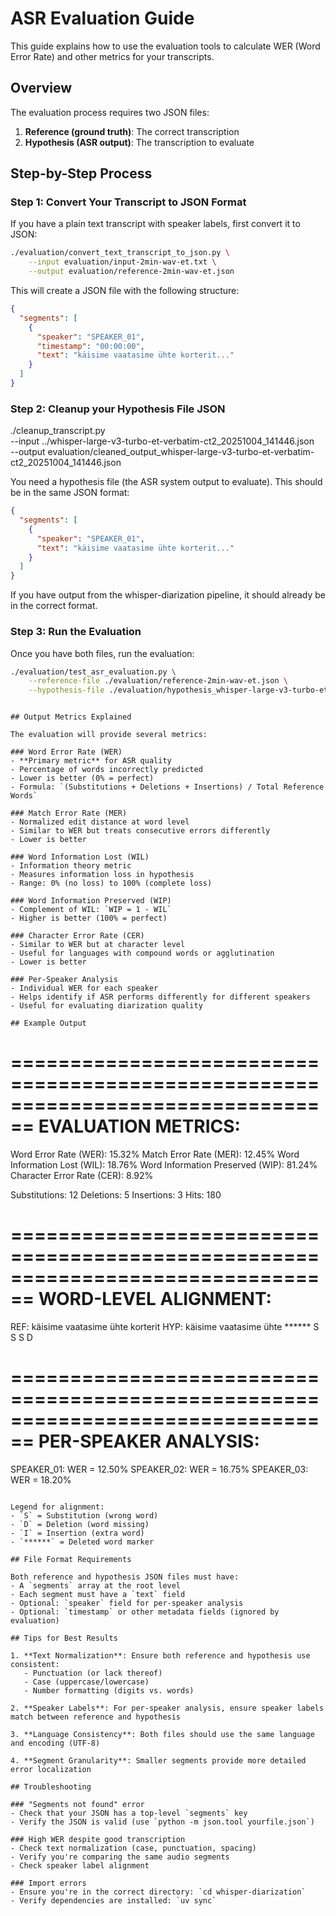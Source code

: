 # ASR Evaluation Guide

This guide explains how to use the evaluation tools to calculate WER (Word Error Rate) and other metrics for your transcripts.

## Overview

The evaluation process requires two JSON files:
1. **Reference (ground truth)**: The correct transcription
2. **Hypothesis (ASR output)**: The transcription to evaluate

## Step-by-Step Process

### Step 1: Convert Your Transcript to JSON Format

If you have a plain text transcript with speaker labels, first convert it to JSON:

```bash
./evaluation/convert_text_transcript_to_json.py \
    --input evaluation/input-2min-wav-et.txt \
    --output evaluation/reference-2min-wav-et.json
```

This will create a JSON file with the following structure:
```json
{
  "segments": [
    {
      "speaker": "SPEAKER_01",
      "timestamp": "00:00:00",
      "text": "käisime vaatasime ühte korterit..."
    }
  ]
}
```

### Step 2: Cleanup your Hypothesis File JSON

./cleanup_transcript.py \
 --input ../whisper-large-v3-turbo-et-verbatim-ct2_20251004_141446.json \
 --output evaluation/cleaned_output_whisper-large-v3-turbo-et-verbatim-ct2_20251004_141446.json

You need a hypothesis file (the ASR system output to evaluate). This should be in the same JSON format:

```json
{
  "segments": [
    {
      "speaker": "SPEAKER_01",
      "text": "käisime vaatasime ühte korterit..."
    }
  ]
}
```

If you have output from the whisper-diarization pipeline, it should already be in the correct format.

### Step 3: Run the Evaluation

Once you have both files, run the evaluation:

```bash
./evaluation/test_asr_evaluation.py \
    --reference-file ./evaluation/reference-2min-wav-et.json \
    --hypothesis-file ./evaluation/hypothesis_whisper-large-v3-turbo-et-verbatim-ct2_20251004_141446.json
```
```

## Output Metrics Explained

The evaluation will provide several metrics:

### Word Error Rate (WER)
- **Primary metric** for ASR quality
- Percentage of words incorrectly predicted
- Lower is better (0% = perfect)
- Formula: `(Substitutions + Deletions + Insertions) / Total Reference Words`

### Match Error Rate (MER)
- Normalized edit distance at word level
- Similar to WER but treats consecutive errors differently
- Lower is better

### Word Information Lost (WIL)
- Information theory metric
- Measures information loss in hypothesis
- Range: 0% (no loss) to 100% (complete loss)

### Word Information Preserved (WIP)
- Complement of WIL: `WIP = 1 - WIL`
- Higher is better (100% = perfect)

### Character Error Rate (CER)
- Similar to WER but at character level
- Useful for languages with compound words or agglutination
- Lower is better

### Per-Speaker Analysis
- Individual WER for each speaker
- Helps identify if ASR performs differently for different speakers
- Useful for evaluating diarization quality

## Example Output

```
================================================================================
EVALUATION METRICS:
================================================================================
Word Error Rate (WER):           15.32%
Match Error Rate (MER):          12.45%
Word Information Lost (WIL):     18.76%
Word Information Preserved (WIP): 81.24%
Character Error Rate (CER):      8.92%

Substitutions: 12
Deletions:     5
Insertions:    3
Hits:          180

================================================================================
WORD-LEVEL ALIGNMENT:
================================================================================
REF: käisime vaatasime ühte korterit
HYP: käisime vaatasime ühte ******
        S           S           S    D

================================================================================
PER-SPEAKER ANALYSIS:
================================================================================
SPEAKER_01: WER = 12.50%
SPEAKER_02: WER = 16.75%
SPEAKER_03: WER = 18.20%
```

Legend for alignment:
- `S` = Substitution (wrong word)
- `D` = Deletion (word missing)
- `I` = Insertion (extra word)
- `******` = Deleted word marker

## File Format Requirements

Both reference and hypothesis JSON files must have:
- A `segments` array at the root level
- Each segment must have a `text` field
- Optional: `speaker` field for per-speaker analysis
- Optional: `timestamp` or other metadata fields (ignored by evaluation)

## Tips for Best Results

1. **Text Normalization**: Ensure both reference and hypothesis use consistent:
   - Punctuation (or lack thereof)
   - Case (uppercase/lowercase)
   - Number formatting (digits vs. words)

2. **Speaker Labels**: For per-speaker analysis, ensure speaker labels match between reference and hypothesis

3. **Language Consistency**: Both files should use the same language and encoding (UTF-8)

4. **Segment Granularity**: Smaller segments provide more detailed error localization

## Troubleshooting

### "Segments not found" error
- Check that your JSON has a top-level `segments` key
- Verify the JSON is valid (use `python -m json.tool yourfile.json`)

### High WER despite good transcription
- Check text normalization (case, punctuation, spacing)
- Verify you're comparing the same audio segments
- Check speaker label alignment

### Import errors
- Ensure you're in the correct directory: `cd whisper-diarization`
- Verify dependencies are installed: `uv sync`
